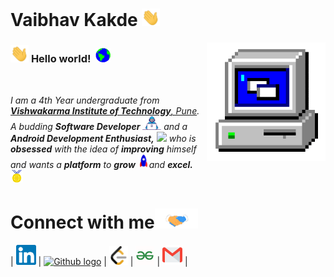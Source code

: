# Vaibhav Kakde&nbsp;<img src="https://github.com/thisisvuk/thisisvuk/blob/main/Assets/Hi.gif" width="29">

<img align="right" alt="PC GIF" src="https://github.com/thisisvuk/thisisvuk/blob/main/Assets/PC.gif" width="190" />

### <img src="https://github.com/thisisvuk/thisisvuk/blob/main/Assets/Hi.gif" width="29px"> **Hello world!** &nbsp;<img src="https://github.com/thisisvuk/thisisvuk/blob/main/Assets/Earth.gif" width="24px">
<br>
<p>
  <em>
    I am a 4th Year undergraduate from <a href="https://www.vit.edu/"> <b>Vishwakarma Institute of Technology</b>, Pune</a>.  
    A budding <b>Software Developer</b> <img src="https://github.com/thisisvuk/thisisvuk/blob/main/Assets/Developer.gif" width="30px"> and a <b>Android Development   Enthusiast,</b>&nbsp;<img src="https://media.tenor.com/lJ2Strm0xR4AAAAj/hey-android.gif" width="36px"> who is <b>obsessed</b> with the idea of <b>improving</b> himself and wants a <b>platform</b> to <b>grow</b> <img src="https://github.com/thisisvuk/thisisvuk/blob/main/Assets/Rocket.gif" width="18px">and <b>excel.</b> <img src="https://github.com/thisisvuk/thisisvuk/blob/main/Assets/Medal.gif" width="20px">
  </em>  
</p>

# Connect with me<img src="https://github.com/thisisvuk/thisisvuk/blob/main/Assets/Handshake.gif" height="32px">
| [<img src="https://github.com/thisisvuk/thisisvuk/blob/main/Assets/Linkedin.svg" alt="Linkedin Logo" width="32">](https://in.linkedin.com/in/thisisvuk) 
| [<img src="https://cdn.svgporn.com/logos/github-icon.svg" alt="Github logo" width="34">](https://github.com/thisisvuk) 
| [<img src="https://github.com/thisisvuk/thisisvuk/blob/main/Assets/leetcode-.webp" alt="LeetCode Logo" width="30">](https://leetcode.com/thisisvuk/) 
| [<img src="https://github.com/thisisvuk/thisisvuk/blob/main/Assets/gfg.png" alt="GFG Logo" width="30">](https://auth.geeksforgeeks.org/user/thisisvuk/) 
| [<img src="https://github.com/thisisvuk/thisisvuk/blob/main/Assets/Gmail.svg" alt="Gmail logo" height="32">](mailto:thisisvuk1@gmail.com)
|<!--:---:|:---:|:---:|:---:|:---:|:---:|:---:|:---:|-->


<!--
**thisisvuk/thisisvuk** is a ✨ _special_ ✨ repository because its `README.md` (this file) appears on your GitHub profile.

Here are some ideas to get you started:

- 🔭 I’m currently working on ...
- 🌱 I’m currently learning ...
- 👯 I’m looking to collaborate on ...
- 🤔 I’m looking for help with ...
- 💬 Ask me about ...
- 📫 How to reach me: ...
- 😄 Pronouns: ...
- ⚡ Fun fact: ...
-->
